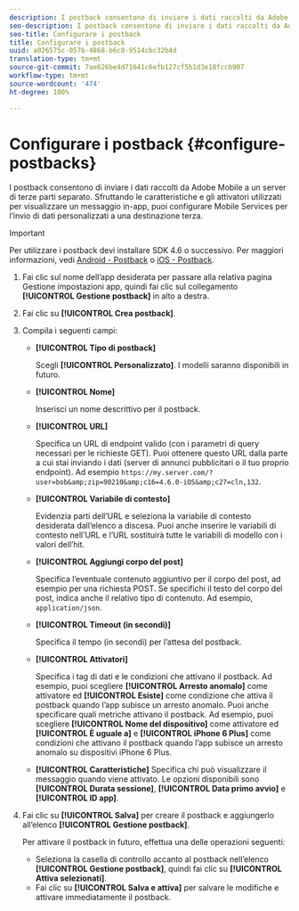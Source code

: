 ```yaml
---
description: I postback consentono di inviare i dati raccolti da Adobe Mobile a un server di terze parti separato. Sfruttando le caratteristiche e gli attivatori utilizzati per visualizzare un messaggio in-app, puoi configurare Mobile Services per l’invio di dati personalizzati a una destinazione terza.
seo-description: I postback consentono di inviare i dati raccolti da Adobe Mobile a un server di terze parti separato. Sfruttando le caratteristiche e gli attivatori utilizzati per visualizzare un messaggio in-app, puoi configurare Mobile Services per l’invio di dati personalizzati a una destinazione terza.
seo-title: Configurare i postback
title: Configurare i postback
uuid: a026575c-057b-4868-b6c8-9514cbc32b4d
translation-type: tm+mt
source-git-commit: 7ae626be4d71641c6efb127cf5b1d3e18fccb907
workflow-type: tm+mt
source-wordcount: '474'
ht-degree: 100%

---
```



# Configurare i postback {#configure-postbacks}

I postback consentono di inviare i dati raccolti da Adobe Mobile a un server di terze parti separato. Sfruttando le caratteristiche e gli attivatori utilizzati per visualizzare un messaggio in-app, puoi configurare Mobile Services per l’invio di dati personalizzati a una destinazione terza.

>[!IMPORTANT]
>
>Per utilizzare i postback devi installare SDK 4.6 o successivo. Per maggiori informazioni, vedi [Android - Postback](/help/android/analytics-main/postbacks/postbacks.md) o [iOS - Postback](/help/ios/analytics-main/postback/postback.md).

1. Fai clic sul nome dell’app desiderata per passare alla relativa pagina Gestione impostazioni app, quindi fai clic sul collegamento **[!UICONTROL Gestione postback]** in alto a destra.
1. Fai clic su **[!UICONTROL Crea postback]**.
1. Compila i seguenti campi:

   * **[!UICONTROL Tipo di postback]**

      Scegli **[!UICONTROL Personalizzato]**. I modelli saranno disponibili in futuro.

   * **[!UICONTROL Nome]**

      Inserisci un nome descrittivo per il postback.

   * **[!UICONTROL URL]**

      Specifica un URL di endpoint valido (con i parametri di query necessari per le richieste GET). Puoi ottenere questo URL dalla parte a cui stai inviando i dati (server di annunci pubblicitari o il tuo proprio endpoint). Ad esempio `https://my.server.com/?user=bob&amp;zip=90210&amp;c16=4.6.0-iOS&amp;c27=cln,132`.

   * **[!UICONTROL Variabile di contesto]**

      Evidenzia parti dell’URL e seleziona la variabile di contesto desiderata dall’elenco a discesa. Puoi anche inserire le variabili di contesto nell’URL e l’URL sostituirà tutte le variabili di modello con i valori dell’hit.

   * **[!UICONTROL Aggiungi corpo del post]**

      Specifica l’eventuale contenuto aggiuntivo per il corpo del post, ad esempio per una richiesta POST. Se specifichi il testo del corpo del post, indica anche il relativo tipo di contenuto. Ad esempio, `application/json`.

   * **[!UICONTROL Timeout (in secondi)]**

      Specifica il tempo (in secondi) per l’attesa del postback.

   * **[!UICONTROL Attivatori]**

      Specifica i tag di dati e le condizioni che attivano il postback. Ad esempio, puoi scegliere **[!UICONTROL Arresto anomalo]** come attivatore ed **[!UICONTROL Esiste]** come condizione che attiva il postback quando l’app subisce un arresto anomalo. Puoi anche specificare quali metriche attivano il postback. Ad esempio, puoi scegliere **[!UICONTROL Nome del dispositivo]** come attivatore ed **[!UICONTROL È uguale a]** e **[!UICONTROL iPhone 6 Plus]** come condizioni che attivano il postback quando l’app subisce un arresto anomalo su dispositivi iPhone 6 Plus.

   * **[!UICONTROL Caratteristiche]**
   Specifica chi può visualizzare il messaggio quando viene attivato. Le opzioni disponibili sono **[!UICONTROL Durata sessione]**, **[!UICONTROL Data primo avvio]** e **[!UICONTROL ID app]**.

1. Fai clic su **[!UICONTROL Salva]** per creare il postback e aggiungerlo all’elenco **[!UICONTROL Gestione postback]**.

   Per attivare il postback in futuro, effettua una delle operazioni seguenti:

   * Seleziona la casella di controllo accanto al postback nell’elenco **[!UICONTROL Gestione postback]**, quindi fai clic su **[!UICONTROL Attiva selezionati]**.
   * Fai clic su **[!UICONTROL Salva e attiva]** per salvare le modifiche e attivare immediatamente il postback.
